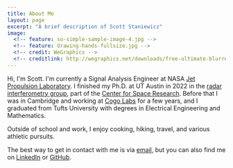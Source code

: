 ```yaml
---
title: About Me
layout: page
excerpt: "A brief description of Scott Staniewicz"
image:
  <!-- feature: so-simple-sample-image-4.jpg -->
  <!-- feature: drawing-hands-fullsize.jpg -->
  <!-- credit: WeGraphics -->
  <!-- creditlink: http://wegraphics.net/downloads/free-ultimate-blurred-background-pack/ -->
---
```



Hi, I'm Scott.
I'm currently a Signal Analysis Engineer at NASA [Jet Propulsion Laboratory](https://communicationstrackingradar.jpl.nasa.gov/sections/sec-334/). 
I finished my Ph.D. at UT Austin in 2022 in the [radar interferometry group](http://sites.utexas.edu/annchen/), part of the [Center for Space Research](https://www.csr.utexas.edu/).
Before that I was in Cambridge and working at [Cogo Labs](http://cogolabs.com) for a few years, and I graduated from Tufts University with degrees in Electrical Engineering and Mathematics.

Outside of school and work, I enjoy cooking, hiking, travel, and various athletic pursuits.


The best way to get in contact with me is via [email](mailto:scott.stanie@gmail.com), but you can also find me on [LinkedIn](https://www.linkedin.com/pub/scott-staniewicz) or [GitHub](https://github.com/scottstanie).


